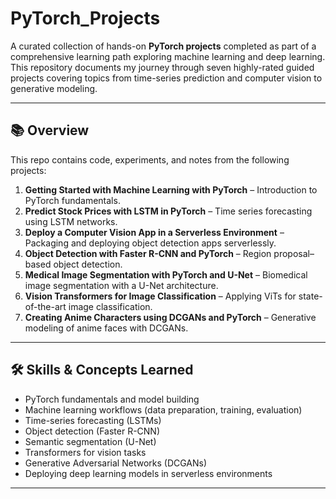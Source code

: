 # PyTorch_Projects

A curated collection of hands-on **PyTorch projects** completed as part of a comprehensive learning path exploring machine learning and deep learning. This repository documents my journey through seven highly-rated guided projects covering topics from time-series prediction and computer vision to generative modeling.

---

## 📚 Overview  

This repo contains code, experiments, and notes from the following projects:  

1. **Getting Started with Machine Learning with PyTorch** – Introduction to PyTorch fundamentals.  
2. **Predict Stock Prices with LSTM in PyTorch** – Time series forecasting using LSTM networks.  
3. **Deploy a Computer Vision App in a Serverless Environment** – Packaging and deploying object detection apps serverlessly.  
4. **Object Detection with Faster R-CNN and PyTorch** – Region proposal–based object detection.  
5. **Medical Image Segmentation with PyTorch and U-Net** – Biomedical image segmentation with a U-Net architecture.  
6. **Vision Transformers for Image Classification** – Applying ViTs for state-of-the-art image classification.  
7. **Creating Anime Characters using DCGANs and PyTorch** – Generative modeling of anime faces with DCGANs.

---

## 🛠 Skills & Concepts Learned  

- PyTorch fundamentals and model building  
- Machine learning workflows (data preparation, training, evaluation)  
- Time-series forecasting (LSTMs)  
- Object detection (Faster R-CNN)  
- Semantic segmentation (U-Net)  
- Transformers for vision tasks  
- Generative Adversarial Networks (DCGANs)  
- Deploying deep learning models in serverless environments  

---

<!--
## 📂 Repository Structure  
-->

